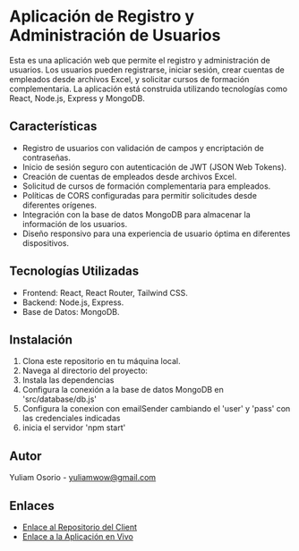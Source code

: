 # Aplicación de Registro y Administración de Usuarios

Esta es una aplicación web que permite el registro y administración de usuarios. Los usuarios pueden registrarse, iniciar sesión, crear cuentas de empleados desde archivos Excel, y solicitar cursos de formación complementaria. La aplicación está construida utilizando tecnologías como React, Node.js, Express y MongoDB.

## Características

- Registro de usuarios con validación de campos y encriptación de contraseñas.
- Inicio de sesión seguro con autenticación de JWT (JSON Web Tokens).
- Creación de cuentas de empleados desde archivos Excel.
- Solicitud de cursos de formación complementaria para empleados.
- Políticas de CORS configuradas para permitir solicitudes desde diferentes orígenes.
- Integración con la base de datos MongoDB para almacenar la información de los usuarios.
- Diseño responsivo para una experiencia de usuario óptima en diferentes dispositivos.

## Tecnologías Utilizadas

- Frontend: React, React Router, Tailwind CSS.
- Backend: Node.js, Express.
- Base de Datos: MongoDB.

## Instalación

1. Clona este repositorio en tu máquina local.
2. Navega al directorio del proyecto:
3. Instala las dependencias
4. Configura la conexión a la base de datos MongoDB en 'src/database/db.js'
5. Configura la conexion con emailSender cambiando el 'user' y 'pass' con las credenciales indicadas
6. inicia el servidor 'npm start'

## Autor

Yuliam Osorio - yuliamwow@gmail.com

## Enlaces

- [Enlace al Repositorio del Client](https://github.com/Osorio3408/FormacionComplementariaClient)
- [Enlace a la Aplicación en Vivo](https://serverformacion.up.railway.app/)
